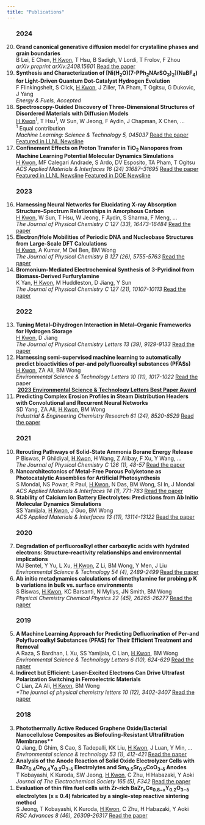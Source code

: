 ```yaml
---
title: "Publications"  
---
```

<ol reversed>

### 2024
   <li>
      <b>Grand canonical generative diffusion model for crystalline phases and grain boundaries</b>  
      <br>B Lei, E Chen, <u>H Kwon</u>, T Hsu, B Sadigh, V Lordi, T Frolov, F Zhou  
      <br><i>arXiv preprint arXiv:2408.15601</i>
      <a href="https://arxiv.org/abs/2408.15601">Read the paper</a>
   </li>

   <li>
      <b>Synthesis and Characterization of [Ni(H<sub>2</sub>O)(7-PPh<sub>2</sub>NArSO<sub>3</sub>)<sub>2</sub>](NaBF<sub>4</sub>) for Light-Driven Quantum Dot-Catalyst Hydrogen Evolution</b>
      <br>F Flinkingshelt, S Click, <u>H Kwon</u>, J Ziller, TA Pham, T Ogitsu, G Dukovic, J Yang
      <br><i>Energy & Fuels, Accepted</i>
   </li>

   <li>
      <b>Spectroscopy-Guided Discovery of Three-Dimensional Structures of Disordered Materials with Diffusion Models</b>  
      <br><u>H Kwon</u><sup>1</sup>, T Hsu<sup>1</sup>, W Sun, W Jeong, F Aydin, J Chapman, X Chen, ...  
      <br><sup>1</sup> Equal contribution  
      <br><i>Machine Learning: Science & Technology 5, 045037</i>
      <a href="https://iopscience.iop.org/article/10.1088/2632-2153/ad8c10/pdf">Read the paper</a> 
      <a href="https://www.llnl.gov/article/52146/predicting-atomic-structures-proves-useful-energy-sustainability">Featured in LLNL Newsline</a>
   </li>
   
   <li>
      <b>Confinement Effects on Proton Transfer in TiO<sub>2</sub> Nanopores from Machine Learning Potential Molecular Dynamics Simulations</b>  
      <br><u>H Kwon</u>, MF Calegari Andrade, S Ardo, DV Esposito, TA Pham, T Ogitsu  
      <br><i>ACS Applied Materials & Interfaces 16 (24) 31687–31695</i>
      <a href="https://pubs.acs.org/doi/abs/10.1021/acsami.4c02339">Read the paper</a>  
      <br><a href="https://www.llnl.gov/article/51441/nano-confinement-may-be-key-improving-hydrogen-production">Featured in LLNL Newsline</a>  
      <a href="https://www.energy.gov/eere/h2awsm/articles/hydrogen-team-research-featured-cover-acs-applied-materials-interfaces">Featured in DOE Newsline</a>
   </li>

### 2023
   <li><b>Harnessing Neural Networks for Elucidating X-ray Absorption Structure–Spectrum Relationships in Amorphous Carbon</b>  
      <br><u>H Kwon</u>, W Sun, T Hsu, W Jeong, F Aydin, S Sharma, F Meng, ...  
      <br><i>The Journal of Physical Chemistry C 127 (33), 16473-16484</i>
      <a href="https://pubs.acs.org/doi/abs/10.1021/acs.jpcc.3c02029">Read the paper</a> 
   </li>
   
   <li><b>Electron/Hole Mobilities of Periodic DNA and Nucleobase Structures from Large-Scale DFT Calculations</b>  
      <br><u>H Kwon</u>, A Kumar, M Del Ben, BM Wong  
      <br><i>The Journal of Physical Chemistry B 127 (26), 5755-5763</i>
      <a href="https://pubs.acs.org/doi/abs/10.1021/acs.jpcb.2c09141">Read the paper</a>  
   </li>
   
   <li><b>Bromonium-Mediated Electrochemical Synthesis of 3-Pyridinol from Biomass-Derived Furfurylamine</b>  
      <br>K Yan, <u>H Kwon</u>, M Huddleston, D Jiang, Y Sun  
      <br><i>The Journal of Physical Chemistry C 127 (21), 10107-10113</i>
      <a href="https://pubs.acs.org/doi/abs/10.1021/acs.jpcc.3c02245">Read the paper</a> 
   </li>
   
### 2022
   <li><b>Tuning Metal–Dihydrogen Interaction in Metal–Organic Frameworks for Hydrogen Storage</b>
      <br><u>H Kwon</u>, D Jiang  
      <br><i>The Journal of Physical Chemistry Letters 13 (39), 9129-9133</i>
      <a href="https://pubs.acs.org/doi/abs/10.1021/acs.jpclett.2c02628">Read the paper</a> 
    </li>
   
   <li><b>Harnessing semi-supervised machine learning to automatically predict bioactivities of per-and polyfluoroalkyl substances (PFASs)</b>  
      <br><u>H Kwon</u>, ZA Ali, BM Wong  
      <br><i>Environmental Science & Technology Letters 10 (11), 1017-1022</i>
      <a href="https://pubs.acs.org/doi/abs/10.1021/acs.estlett.2c00530">Read the paper</a>
      <br><span style="font-weight: bold; color: #d9534f; background-color: #f9f9f9; padding: 2px 4px; border-radius: 3px;"><a href="https://pubs.acs.org/doi/full/10.1021/acs.estlett.4c00981">2023 Environmental Science & Technology Letters Best Paper Award</a></span>
   </li>

   <li><b>Predicting Complex Erosion Profiles in Steam Distribution Headers with Convolutional and Recurrent Neural Networks</b>  
      <br>SD Yang, ZA Ali, <u>H Kwon</u>, BM Wong  
      <br><i>Industrial & Engineering Chemistry Research 61 (24), 8520-8529</i>
      <a href="https://pubs.acs.org/doi/abs/10.1021/acs.iecr.1c04712">Read the paper</a>  
   </li>

### 2021
   <li><b>Rerouting Pathways of Solid-State Ammonia Borane Energy Release</b>  
       <br>P Biswas, P Ghildiyal, <u>H Kwon</u>, H Wang, Z Alibay, F Xu, Y Wang, ...  
       <br><i>The Journal of Physical Chemistry C 126 (1), 48-57</i>
       <a href="https://pubs.acs.org/doi/abs/10.1021/acs.jpcc.1c08985">Read the paper</a>  
   </li>

   <li><b>Nanoarchitectonics of Metal-Free Porous Polyketone as Photocatalytic Assemblies for Artificial Photosynthesis</b>  
       <br>S Mondal, NS Powar, R Paul, <u>H Kwon</u>, N Das, BM Wong, SI In, J Mondal  
       <br><i>ACS Applied Materials & Interfaces 14 (1), 771-783</i>
       <a href="https://pubs.acs.org/doi/abs/10.1021/acsami.1c18626">Read the paper</a>  
   </li>

   <li><b>Stability of Calcium Ion Battery Electrolytes: Predictions from Ab Initio Molecular Dynamics Simulations</b>  
       <br>SS Yamijala, <u>H Kwon</u>, J Guo, BM Wong  
       <br><i>ACS Applied Materials & Interfaces 13 (11), 13114-13122</i>
       <a href="https://pubs.acs.org/doi/abs/10.1021/acsami.0c21716">Read the paper</a>  
   </li>

### 2020
   <li><b>Degradation of perfluoroalkyl ether carboxylic acids with hydrated electrons: Structure–reactivity relationships and environmental implications</b>  
       <br>MJ Bentel, Y Yu, L Xu, <u>H Kwon</u>, Z Li, BM Wong, Y Men, J Liu  
       <br><i>Environmental Science & Technology 54 (4), 2489-2499</i>
       <a href="https://pubs.acs.org/doi/abs/10.1021/acs.est.9b05869">Read the paper</a>  
   </li>

   <li><b>Ab initio metadynamics calculations of dimethylamine for probing p K b variations in bulk vs. surface environments</b>  
       <br>S Biswas, <u>H Kwon</u>, KC Barsanti, N Myllys, JN Smith, BM Wong  
       <br><i>Physical Chemistry Chemical Physics 22 (45), 26265-26277</i>
       <a href="https://pubs.rsc.org/en/content/articlehtml/2020/cp/d0cp03832f">Read the paper</a>  
   </li> 
   
### 2019
   <li><b>A Machine Learning Approach for Predicting Defluorination of Per-and Polyfluoroalkyl Substances (PFAS) for Their Efficient Treatment and Removal</b>  
       <br>A Raza, S Bardhan, L Xu, SS Yamijala, C Lian, <u>H Kwon</u>, BM Wong  
       <br><i>Environmental Science & Technology Letters 6 (10), 624-629</i>
       <a href="https://pubs.acs.org/doi/abs/10.1021/acs.estlett.9b00476">Read the paper</a>  
   </li> 
   
   <li><b>Indirect but Efficient: Laser-Excited Electrons Can Drive Ultrafast Polarization Switching in Ferroelectric Materials</b>  
       <br>C Lian, ZA Ali, <u>H Kwon</u>, BM Wong  
       <br><i>*The journal of physical chemistry letters 10 (12), 3402-3407</i>
       <a href="https://pubs.acs.org/doi/abs/10.1021/acs.jpclett.9b01046">Read the paper</a>  
   </li> 
   
### 2018
   <li><b>Photothermally Active Reduced Graphene Oxide/Bacterial Nanocellulose Composites as Biofouling-Resistant Ultrafiltration Membranes**  </b>
       <br>Q Jiang, D Ghim, S Cao, S Tadepalli, KK Liu, <u>H Kwon</u>, J Luan, Y Min, ...  
       <br><i>Environmental science & technology 53 (1), 412-421</i>
       <a href="https://pubs.acs.org/doi/abs/10.1021/acs.est.8b02772">Read the paper</a>  
   </li> 
   
   <li><b>Analysis of the Anode Reaction of Solid Oxide Electrolyzer Cells with BaZr<sub>0.4</sub>Ce<sub>0.4</sub>Y<sub>0.2</sub>O<sub>3-δ</sub> Electrolytes and Sm<sub>0.5</sub>Sr<sub>0.5</sub>CoO<sub>3-δ</sub> Anodes</b>  
       <br>T Kobayashi, K Kuroda, SW Jeong, <u>H Kwon</u>, C Zhu, H Habazaki, Y Aoki  
       <br><i>Journal of The Electrochemical Society 165 (5), F342</i>
       <a href="https://iopscience.iop.org/article/10.1149/2.0891805jes/meta">Read the paper</a>  
    </li>
   
   <li><b>Evaluation of thin film fuel cells with Zr-rich BaZr<sub>x</sub>Ce<sub>0.8−x</sub>Y<sub>0.2</sub>O<sub>3−δ</sub> electrolytes (x ≥ 0.4) fabricated by a single-step reactive sintering method</b>  
       <br>S Jeong, T Kobayashi, K Kuroda, <u>H Kwon</u>, C Zhu, H Habazaki, Y Aoki  
       <br><i>RSC Advances 8 (46), 26309-26317</i>
       <a href="https://pubs.rsc.org/en/content/articlehtml/2018/ra/c8ra04724c">Read the paper</a> 
   </li>
</ol>

